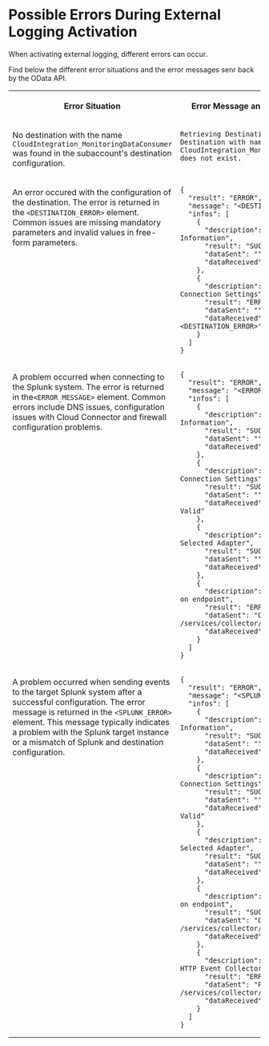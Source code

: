<!-- loiob79f4beba1ef49a8bde27fdb025436e8 -->

# Possible Errors During External Logging Activation

When activating external logging, different errors can occur.

Find below the different error situations and the error messages senr back by the OData API.


<table>
<tr>
<th valign="top">

Error Situation



</th>
<th valign="top">

Error Message and Response Body



</th>
</tr>
<tr>
<td valign="top">

No destination with the name `CloudIntegration_MonitoringDataConsumer` was found in the subaccount's destination configuration.



</td>
<td valign="top">

`Retrieving Destination failed. Destination with name CloudIntegration_MonitoringDataConsumer does not exist.` 



</td>
</tr>
<tr>
<td valign="top">

An error occured with the configuration of the destination. The error is returned in the `<DESTINATION_ERROR>` element. Common issues are missing mandatory parameters and invalid values in free-form parameters.



</td>
<td valign="top">

```
{
  "result": "ERROR",
  "message": "<DESTINATION_ERROR>",
  "infos": [
    {
      "description": "Read Tenant Information",
      "result": "SUCCESS",
      "dataSent": "",
      "dataReceived": ""
    },
    {
      "description": "Validating Connection Settings",
      "result": "ERROR",
      "dataSent": "",
      "dataReceived": "<DESTINATION_ERROR>"
    }
  ]
}
```



</td>
</tr>
<tr>
<td valign="top">

A problem occurred when connecting to the Splunk system. The error is returned in the`<ERROR_MESSAGE>` element. Common errors include DNS issues, configuration issues with Cloud Connector and firewall configuration problems.



</td>
<td valign="top">

```
{
  "result": "ERROR",
  "message": "<ERROR_MESSAGE>",
  "infos": [
    {
      "description": "Read Tenant Information",
      "result": "SUCCESS",
      "dataSent": "",
      "dataReceived": ""
    },
    {
      "description": "Validating Connection Settings",
      "result": "SUCCESS",
      "dataSent": "",
      "dataReceived": "All Settings Valid"
    },
    {
      "description": "Instantiating Selected Adapter",
      "result": "SUCCESS",
      "dataSent": "",
      "dataReceived": "Adapter Created"
    },
    {
      "description": "Calling OPTIONS on endpoint",
      "result": "ERROR",
      "dataSent": "OPTIONS /services/collector/event",
      "dataReceived": "<ERROR_MESSAGE>"
    }
  ]
}
```



</td>
</tr>
<tr>
<td valign="top">

A problem occurred when sending events to the target Splunk system after a successful configuration. The error message is returned in the `<SPLUNK_ERROR>` element. This message typically indicates a problem with the Splunk target instance or a mismatch of Splunk and destination configuration.



</td>
<td valign="top">

```
{
  "result": "ERROR",
  "message": "<SPLUNK_ERROR>",
  "infos": [
    {
      "description": "Read Tenant Information",
      "result": "SUCCESS",
      "dataSent": "",
      "dataReceived": ""
    },
    {
      "description": "Validating Connection Settings",
      "result": "SUCCESS",
      "dataSent": "",
      "dataReceived": "All Settings Valid"
    },
    {
      "description": "Instantiating Selected Adapter",
      "result": "SUCCESS",
      "dataSent": "",
      "dataReceived": "Adapter Created"
    },
    {
      "description": "Calling OPTIONS on endpoint",
      "result": "SUCCESS",
      "dataSent": "OPTIONS /services/collector/event",
      "dataReceived": "200"
    },
    {
      "description": "Polling Splunk HTTP Event Collector Endpoint",
      "result": "ERROR",
      "dataSent": "POST /services/collector/event",
      "dataReceived": "<SPLUNK_ERROR>"
    }
  ]
}
```



</td>
</tr>
</table>

